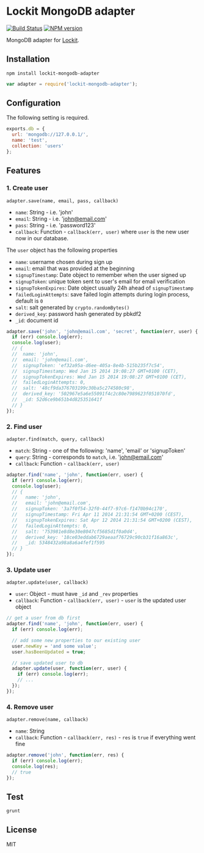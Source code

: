 # Lockit MongoDB adapter

[![Build Status](https://travis-ci.org/zeMirco/lockit-mongodb-adapter.svg?branch=master)](https://travis-ci.org/zeMirco/lockit-mongodb-adapter) [![NPM version](https://badge.fury.io/js/lockit-mongodb-adapter.svg)](http://badge.fury.io/js/lockit-mongodb-adapter)

MongoDB adapter for [Lockit](https://github.com/zeMirco/lockit).

## Installation

`npm install lockit-mongodb-adapter`

```js
var adapter = require('lockit-mongodb-adapter');
```

## Configuration

The following setting is required.

```js
exports.db = {
  url: 'mongodb://127.0.0.1/',
  name: 'test',
  collection: 'users'
};
```

## Features

### 1. Create user

`adapter.save(name, email, pass, callback)`

 - `name`: String - i.e. 'john'
 - `email`: String - i.e. 'john@email.com'
 - `pass`: String - i.e. 'password123'
 - `callback`: Function - `callback(err, user)` where `user` is the new user now in our database.

The `user` object has the following properties

 - `name`: username chosen during sign up
 - `email`: email that was provided at the beginning
 - `signupTimestamp`: Date object to remember when the user signed up
 - `signupToken`: unique token sent to user's email for email verification
 - `signupTokenExpires`: Date object usually 24h ahead of `signupTimestamp`
 - `failedLoginAttempts`: save failed login attempts during login process, default is `0`
 - `salt`: salt generated by `crypto.randomBytes()`
 - `derived_key`: password hash generated by pbkdf2
 - `_id`: document id

```js
adapter.save('john', 'john@email.com', 'secret', function(err, user) {
  if (err) console.log(err);
  console.log(user);
  // {
  //  name: 'john',
  //  email: 'john@email.com',
  //  signupToken: 'ef32a95a-d6ee-405a-8e4b-515b235f7c54',
  //  signupTimestamp: Wed Jan 15 2014 19:08:27 GMT+0100 (CET),
  //  signupTokenExpires: Wed Jan 15 2014 19:08:27 GMT+0100 (CET),
  //  failedLoginAttempts: 0,
  //  salt: '48cf9da376703199c30ba5c274580c98',
  //  derived_key: '502967e5a6e55091f4c2c80e7989623f051070fd',
  //  _id: 52d6ce9b651b4d825351641f
  // }
});
```

### 2. Find user

`adapter.find(match, query, callback)`

 - `match`: String - one of the following: 'name', 'email' or 'signupToken'
 - `query`: String - corresponds to `match`, i.e. 'john@email.com'
 - `callback`:  Function - `callback(err, user)`

```js
adapter.find('name', 'john', function(err, user) {
  if (err) console.log(err);
  console.log(user);
  // {
  //   name: 'john',
  //   email: 'john@email.com',
  //   signupToken: '3a7f0f54-32f0-44f7-97c6-f1470b94c170',
  //   signupTimestamp: Fri Apr 11 2014 21:31:54 GMT+0200 (CEST),
  //   signupTokenExpires: Sat Apr 12 2014 21:31:54 GMT+0200 (CEST),
  //   failedLoginAttempts: 0,
  //   salt: '753981e8d8e30e8047cf5685d1f0a0d4',
  //   derived_key: '18ce03eddab6729aeaaf76729c90cb31f16a863c',
  //   _id: 5348432a98a8a6a4fef1f595
  // }
});
```

### 3. Update user

`adapter.update(user, callback)`

 - `user`: Object - must have `_id` and `_rev` properties
 - `callback`: Function - `callback(err, user)` - `user` is the updated user object

```js
// get a user from db first
adapter.find('name', 'john', function(err, user) {
  if (err) console.log(err);

  // add some new properties to our existing user
  user.newKey = 'and some value';
  user.hasBeenUpdated = true;

  // save updated user to db
  adapter.update(user, function(err, user) {
    if (err) console.log(err);
    // ...
  });
});
```

### 4. Remove user

`adapter.remove(name, callback)`

 - `name`: String
 - `callback`: Function - `callback(err, res)` - `res` is `true` if everything went fine

```js
adapter.remove('john', function(err, res) {
  if (err) console.log(err);
  console.log(res);
  // true
});
```

## Test

`grunt`

## License

MIT
